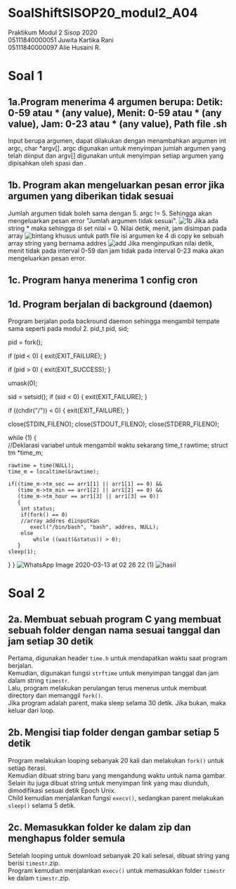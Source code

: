 # SoalShiftSISOP20_modul2_A04
Praktikum Modul 2 Sisop 2020<br/>
05111840000051 Juwita Kartika Rani<br/>
05111840000097 Alie Husaini R.<br/>
# Soal 1
## 1a.Program menerima 4 argumen berupa: Detik: 0-59 atau * (any value), Menit: 0-59 atau * (any value), Jam: 0-23 atau * (any value), Path file .sh
  Input berupa argumen, dapat dilakukan dengan menambahkan argumen int argc, char *argv[]. argc digunakan untuk menyimpan jumlah argumen yang telah diinput dan argv[] digunakan untuk menyimpan setiap argumen yang dipisahkan oleh spasi dan \.
## 1b. Program akan mengeluarkan pesan error jika argumen yang diberikan tidak sesuai
  Jumlah argumen tidak boleh sama dengan 5. argc != 5. Sehingga akan mengeluarkan pesan error "Jumlah argumen tidak sesuai".
  ![1b](https://user-images.githubusercontent.com/56763570/76609224-4152a100-64d4-11ea-981f-8eb18ccfa3eb.jpg)
  Jika ada string * maka sehingga di set nilai = 0. Nilai detik, menit, jam disimpan pada array
  ![bintang](https://user-images.githubusercontent.com/56763570/76609441-a27a7480-64d4-11ea-8f0e-cdbda0a9018c.jpg)
  khusus untuk path file isi argumen ke 4 di copy ke sebuah array string yang bernama addres
  ![add](https://user-images.githubusercontent.com/56763570/76610407-15d0b600-64d6-11ea-90c0-2e759ab6e65a.jpeg)
  Jika menginputkan nilai detik, menit tidak pada interval 0-59 dan jam tidak pada interval 0-23 maka akan mengeluarkan pesan error.
## 1c. Program hanya menerima 1 config cron
## 1d. Program berjalan di background (daemon)
  Program berjalan poda backround daemon sehingga mengambil tempate sama seperti pada modul 2.
  pid_t pid, sid;      

  pid = fork();     

  
  if (pid < 0) {
    exit(EXIT_FAILURE);
  }

  if (pid > 0) {
    exit(EXIT_SUCCESS);
  }

  umask(0);

  sid = setsid();
  if (sid < 0) {
    exit(EXIT_FAILURE);
  }

  if ((chdir("/")) < 0) {
    exit(EXIT_FAILURE);
  }

  close(STDIN_FILENO);
  close(STDOUT_FILENO);
  close(STDERR_FILENO);

  while (1) {    
    //Deklarasi variabel untuk mengambil waktu sekarang
    time_t rawtime;
    struct tm *time_m;
    
    rawtime = time(NULL);
    time_m = localtime(&rawtime);
    
    if((time_m->tm_sec == arr1[1] || arr1[1] == 0) &&
       (time_m->tm_min == arr1[2] || arr1[2] == 0) && 
       (time_m->tm_hour == arr1[3] || arr1[3] == 0))
       {
        int status;
        if(fork() == 0) 
        //array addres diinputkan
           execl("/bin/bash", "bash", addres, NULL);
        else 
            while ((wait(&status)) > 0);
       }
    sleep(1);
  }
}
![WhatsApp Image 2020-03-13 at 02 26 22 (1)](https://user-images.githubusercontent.com/56763570/76610942-e9696980-64d6-11ea-9e01-432ca127165b.jpeg)
![hasil](https://user-images.githubusercontent.com/56763570/76611117-3baa8a80-64d7-11ea-86c3-faefada514ee.jpg)
# Soal 2
## 2a. Membuat sebuah program C yang membuat sebuah folder dengan nama sesuai tanggal dan jam setiap 30 detik
Pertama, digunakan header `time.h` untuk mendapatkan waktu saat program berjalan.<br/>
Kemudian, digunakan fungsi `strftime` untuk menyimpan tanggal dan jam dalam string `timestr`.<br/>
Lalu, program melakukan perulangan terus menerus untuk membuat directory dan memanggil `fork()`.<br/>
Jika program adalah parent, maka sleep selama 30 detik. Jika bukan, maka keluar dari loop.<br/>
## 2b. Mengisi tiap folder dengan gambar setiap 5 detik
Program melakukan looping sebanyak 20 kali dan melakukan `fork()` untuk setiap iterasi.<br/>
Kemudian dibuat string baru yang mengandung waktu untuk nama gambar.<br/>
Selain itu juga dibuat string untuk menyimpan link yang mau diunduh, dimodifikasi sesuai detik Epoch Unix.<br/>
Child kemudian menjalankan fungsi `execv()`, sedangkan parent melakukan `sleep()` selama 5 detik.<br/>
## 2c. Memasukkan folder ke dalam zip dan menghapus folder semula
Setelah looping untuk download sebanyak 20 kali selesai, dibuat string yang berisi `timestr`.zip.<br/>
Program kemudian menjalankan `execv()` untuk memasukkan folder `timestr` ke dalam `timestr`.zip.
